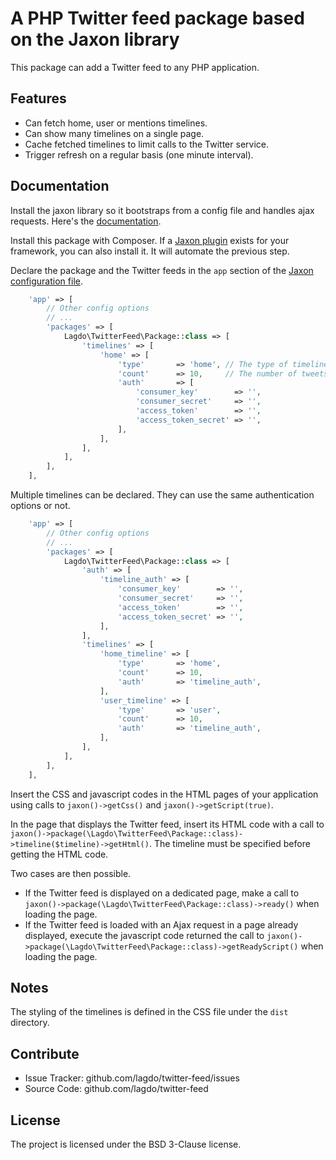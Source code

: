A PHP Twitter feed package based on the Jaxon library
=====================================================

This package can add a Twitter feed to any PHP application.

Features
--------

- Can fetch home, user or mentions timelines.
- Can show many timelines on a single page.
- Cache fetched timelines to limit calls to the Twitter service.
- Trigger refresh on a regular basis (one minute interval).

Documentation
-------------

Install the jaxon library so it bootstraps from a config file and handles ajax requests. Here's the [documentation](https://www.jaxon-php.org/docs/v3x/advanced/bootstrap.html).

Install this package with Composer. If a [Jaxon plugin](https://www.jaxon-php.org/docs/v3x/plugins/frameworks.html) exists for your framework, you can also install it. It will automate the previous step.

Declare the package and the Twitter feeds in the `app` section of the [Jaxon configuration file](https://www.jaxon-php.org/docs/v3x/advanced/bootstrap.html).

```php
    'app' => [
        // Other config options
        // ...
        'packages' => [
            Lagdo\TwitterFeed\Package::class => [
                'timelines' => [
                    'home' => [
                        'type'       => 'home', // The type of timeline
                        'count'      => 10,     // The number of tweets to show
                        'auth'       => [
                            'consumer_key'        => '',
                            'consumer_secret'     => '',
                            'access_token'        => '',
                            'access_token_secret' => '',
                        ],
                    ],
                ],
            ],
        ],
    ],
```

Multiple timelines can be declared. They can use the same authentication options or not.

```php
    'app' => [
        // Other config options
        // ...
        'packages' => [
            Lagdo\TwitterFeed\Package::class => [
                'auth' => [
                    'timeline_auth' => [
                        'consumer_key'        => '',
                        'consumer_secret'     => '',
                        'access_token'        => '',
                        'access_token_secret' => '',
                    ],
                ],
                'timelines' => [
                    'home_timeline' => [
                        'type'       => 'home',
                        'count'      => 10,
                        'auth'       => 'timeline_auth',
                    ],
                    'user_timeline' => [
                        'type'       => 'user',
                        'count'      => 10,
                        'auth'       => 'timeline_auth',
                    ],
                ],
            ],
        ],
    ],
```

Insert the CSS and javascript codes in the HTML pages of your application using calls to `jaxon()->getCss()` and `jaxon()->getScript(true)`.

In the page that displays the Twitter feed, insert its HTML code with a call to `jaxon()->package(\Lagdo\TwitterFeed\Package::class)->timeline($timeline)->getHtml()`. The timeline must be specified before getting the HTML code.

Two cases are then possible.
- If the Twitter feed is displayed on a dedicated page, make a call to `jaxon()->package(\Lagdo\TwitterFeed\Package::class)->ready()` when loading the page.
- If the Twitter feed is loaded with an Ajax request in a page already displayed, execute the javascript code returned the call to `jaxon()->package(\Lagdo\TwitterFeed\Package::class)->getReadyScript()` when loading the page.

Notes
-----

The styling of the timelines is defined in the CSS file under the `dist` directory.

Contribute
----------

- Issue Tracker: github.com/lagdo/twitter-feed/issues
- Source Code: github.com/lagdo/twitter-feed

License
-------

The project is licensed under the BSD 3-Clause license.
